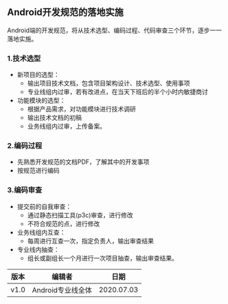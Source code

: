 ## **Android开发规范的落地实施**

Android端的开发规范，将从技术选型、编码过程、代码审查三个环节，逐步一一落地实施。

### **1.技术选型**

- 新项目的选型：
  - 输出项目技术文档，包含项目架构设计、技术选型、使用事项
  - 专业线组内过审，若有改进点，在当天下班后的半个小时内敏捷商讨
- 功能模块的选型：
  - 根据产品需求，对功能模块进行技术调研
  - 输出技术文档的初稿
  - 业务线组内过审，上传备案。

### **2.编码过程**

- 先熟悉开发规范的文档PDF，了解其中的开发事项
- 按规范进行编码

### **3.编码审查**

- 提交前的自我审查：
  - 通过静态扫描工具(p3c)审查，进行修改
  - 不符合规范的点，进行修改
- 业务线组内互查：
  - 每周进行互查一次，指定负责人，输出审查结果
- 专业线内抽查：
  - 组长或副组长一个月进行一次项目抽查，输出审查结果。



| 版本 | 编辑者            | 日期       |
| ---- | ----------------- | ---------- |
| v1.0 | Android专业线全体 | 2020.07.03 |

